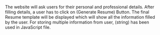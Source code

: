 The website will ask users for their personal and professional details. After filling details, a user has to click on (Generate Resume) Button. The final Resume template will be displayed which will show all the
information filled by the user. For storing multiple information from user, (string) has been used in
JavaScript file.
